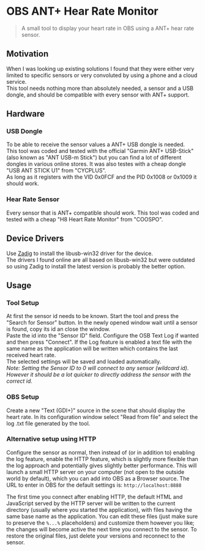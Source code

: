 ﻿# OBS ANT+ Hear Rate Monitor
> A small tool to display your heart rate in OBS using a ANT+ hear rate sensor.

## Motivation
When I was looking up existing solutions I found that they were either very limited to specific sensors or very convoluted by using a phone and a cloud service.\
This tool needs nothing more than absolutely needed, a sensor and a USB dongle, and should be compatible with every sensor with ANT+ support.

## Hardware
### USB Dongle
To be able to receive the sensor values a ANT+ USB dongle is needed.\
This tool was coded and tested with the official "Garmin ANT+ USB-Stick" (also known as "ANT USB-m Stick") but you can find a lot of different dongles in various online stores.
It was also testes with a cheap dongle "USB ANT STICK U1" from "CYCPLUS".\
As long as it registers with the VID 0x0FCF and the PID 0x1008 or 0x1009 it should work.
### Hear Rate Sensor
Every sensor that is ANT+ compatible should work. This tool was coded and tested with a cheap "H8 Heart Rate Monitor" from "COOSPO".

## Device Drivers
Use [Zadig](https://zadig.akeo.ie) to install the libusb-win32 driver for the device.\
The drivers I found online are all based on libusb-win32 but were outdated so using Zadig to install the latest version is probably the better option.

## Usage
### Tool Setup
At first the sensor id needs to be known. Start the tool and press the "Search for Sensor" button. In the newly opened window wait until a sensor is found, copy its id an close the window.\
Paste the id into the "Sensor ID" field. Configure the OSB Text Log if wanted and then press "Connect". If the Log feature is enabled a text file with the same name as the application will be written which contains the last received heart rate.\
The selected settings will be saved and loaded automatically.\
*Note: Setting the Sensor ID to 0 will connect to any sensor (wildcard id). However it should be a lot quicker to directly address the sensor with the correct id.*

### OBS Setup
Create a new "Text (GDI+)" source in the scene that should display the heart rate. In its configuration window select "Read from file" and select the log .txt file generated by the tool.

### Alternative setup using HTTP
Configure the sensor as normal, then instead of (or in addition to) enabling the log feature, enable the HTTP feature, which is slightly more flexible than the log approach and potentially gives slightly better performance.
This will launch a small HTTP server on your computer (not open to the outside world by default), which you can add into OBS as a Browser source. The URL to enter in OBS for the default settings is: `http://localhost:8888`

The first time you connect after enabling HTTP, the default HTML and JavaScript served by the HTTP server will be written to the current directory (usually where you started the application), with files having the same base name as the application.
You can edit these files (just make sure to preserve the `%...%` placeholders) and customize them however you like; the changes will become active the next time you connect to the sensor.
To restore the original files, just delete your versions and reconnect to the sensor.
